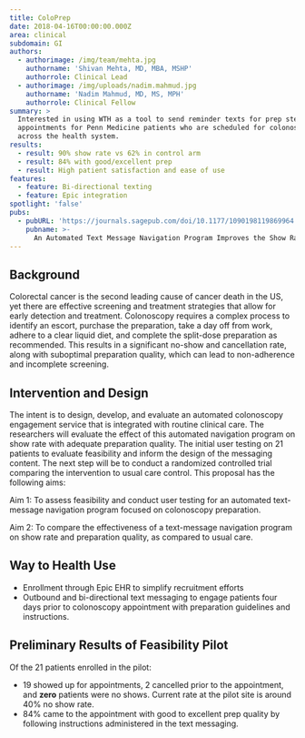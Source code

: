 ```yaml
---
title: ColoPrep
date: 2018-04-16T00:00:00.000Z
area: clinical
subdomain: GI
authors:
  - authorimage: /img/team/mehta.jpg
    authorname: 'Shivan Mehta, MD, MBA, MSHP'
    authorrole: Clinical Lead
  - authorimage: /img/uploads/nadim.mahmud.jpg
    authorname: 'Nadim Mahmud, MD, MS, MPH'
    authorrole: Clinical Fellow
summary: >
  Interested in using WTH as a tool to send reminder texts for prep steps and
  appointments for Penn Medicine patients who are scheduled for colonoscopies
  across the health system.
results:
  - result: 90% show rate vs 62% in control arm
  - result: 84% with good/excellent prep
  - result: High patient satisfaction and ease of use
features:
  - feature: Bi-directional texting
  - feature: Epic integration
spotlight: 'false'
pubs:
  - pubURL: 'https://journals.sagepub.com/doi/10.1177/1090198119869964'
    pubname: >-
      An Automated Text Message Navigation Program Improves the Show Rate for Outpatient Colonoscopy
---
```

## Background

Colorectal cancer is the second leading cause of cancer death in the US, yet there are effective screening and treatment strategies that allow for early detection and treatment. Colonoscopy requires a complex process to identify an escort, purchase the preparation, take a day off from work, adhere to a clear liquid diet, and complete the split-dose preparation as recommended. This results in a significant no-show and cancellation rate, along with suboptimal preparation quality, which can lead to non-adherence and incomplete screening.

## Intervention and Design

The intent is to design, develop, and evaluate an automated colonoscopy engagement service that is integrated with routine clinical care. The researchers will evaluate the effect of this automated navigation program on show rate with adequate preparation quality. The initial user testing on 21 patients to evaluate feasibility and inform the design of the messaging content. The next step will be to conduct a randomized controlled trial comparing the intervention to usual care control. This proposal has the following aims:

Aim 1: To assess feasibility and conduct user testing for an automated text-message navigation program focused on colonoscopy preparation.

Aim 2: To compare the effectiveness of a text-message navigation program on show rate and preparation quality, as compared to usual care.

## Way to Health Use

- Enrollment through Epic EHR to simplify recruitment efforts
- Outbound and bi-directional text messaging to engage patients four days prior to colonoscopy appointment with preparation guidelines and instructions.

## Preliminary Results of Feasibility Pilot

Of the 21 patients enrolled in the pilot:
- 19 showed up for appointments, 2 cancelled prior to the appointment, and **zero** patients were no shows. Current rate at the pilot site is around 40% no show rate.
- 84% came to the appointment with good to excellent prep quality by following instructions administered in the text messaging.
